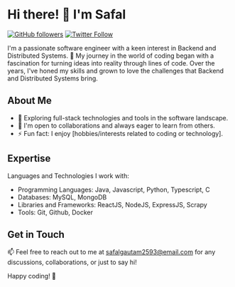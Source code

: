 # Hi there! 👋 I'm Safal

<!--
**Safalgautam3636/Safalgautam3636** is a ✨ _special_ ✨ repository because its `README.md` (this file) appears on your GitHub profile.

Here are some ideas to get you started:

- 🔭 I’m currently working on ...
- 🌱 I’m currently learning ...
- 👯 I’m looking to collaborate on ...
- 🤔 I’m looking for help with ...
- 💬 Ask me about ...
- 📫 How to reach me: ...
- 😄 Pronouns: ...
- ⚡ Fun fact: ...
-->


[![GitHub followers](https://img.shields.io/github/followers/yourusername?style=social)](https://github.com/yourusername)
[![Twitter Follow](https://img.shields.io/twitter/follow/yourtwitterhandle?style=social)](https://twitter.com/yourtwitterhandle)

I'm a passionate software engineer with a keen interest in Backend and Distributed Systems. 🚀 My journey in the world of coding began with a fascination for turning ideas into reality through lines of code. Over the years, I've honed my skills and grown to love the challenges that Backend and Distributed Systems bring. 

## About Me

- 🌱 Exploring full-stack technologies and tools in the software landscape.
- 👯 I'm open to collaborations and always eager to learn from others.
- ⚡ Fun fact: I enjoy [hobbies/interests related to coding or technology].

## Expertise

Languages and Technologies I work with:
- Programming Languages: Java, Javascript, Python, Typescript, C
- Databases: MySQL, MongoDB
- Libraries and Frameworks: ReactJS, NodeJS, ExpressJS, Scrapy
- Tools: Git, Github, Docker

## Get in Touch

📫 Feel free to reach out to me at [safalgautam2593@email.com](mailto:safalgautam2593@email.com) for any discussions, collaborations, or just to say hi!

Happy coding! 🚀
